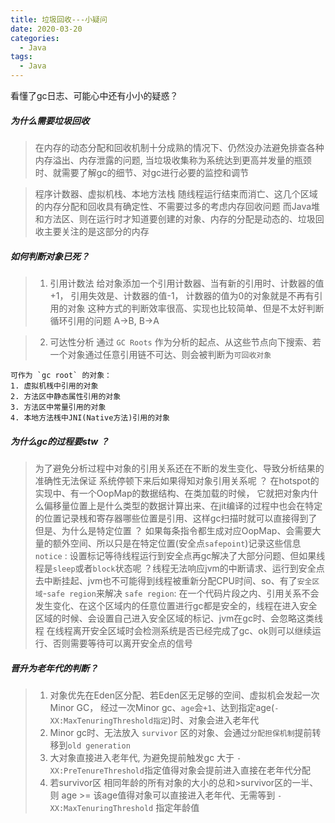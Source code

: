 ```yaml
---
title: 垃圾回收---小疑问
date: 2020-03-20
categories:
  - Java
tags:
  - Java
---
```

看懂了gc日志、可能心中还有小小的疑惑？

##### 为什么需要垃圾回收
> 在内存的动态分配和回收机制十分成熟的情况下、仍然没办法避免排查各种内存溢出、内存泄露的问题, 当垃圾收集称为系统达到更高并发量的瓶颈时、就需要了解gc的细节、对gc进行必要的监控和调节

> 程序计数器、虚拟机栈、本地方法栈 随线程运行结束而消亡、这几个区域的内存分配和回收具有确定性、不需要过多的考虑内存回收问题
而Java堆和方法区、则在运行时才知道要创建的对象、内存的分配是动态的、垃圾回收主要关注的是这部分的内存

##### 如何判断对象已死？
> 1. 引用计数法
给对象添加一个引用计数器、当有新的引用时、计数器的值+1， 引用失效是、计数器的值-1， 计数器的值为0的对象就是不再有引用的对象
这种方式的判断效率很高、实现也比较简单、但是不太好判断 循环引用的问题
A->B, B->A

>2. 可达性分析
通过 `GC Roots` 作为分析的起点、从这些节点向下搜索、若一个对象通过任意引用链不可达、则会被判断为`可回收对象`

```
可作为 `gc root` 的对象：
1. 虚拟机桟中引用的对象
2. 方法区中静态属性引用的对象
3. 方法区中常量引用的对象
4. 本地方法桟中JNI(Native方法)引用的对象
```

##### 为什么gc的过程要stw ？
> 为了避免分析过程中对象的引用关系还在不断的发生变化、导致分析结果的准确性无法保证
> 系统停顿下来后如果得知对象引用关系呢 ？
> 在hotspot的实现中、有一个OopMap的数据结构、在类加载的时候， 它就把对象内什么偏移量位置上是什么类型的数据计算出来、在jit编译的过程中也会在特定的位置记录桟和寄存器哪些位置是引用、这样gc扫描时就可以直接得到了
> 但是、为什么是特定位置 ？
> 如果每条指令都生成对应OopMap、会需要大量的额外空间、所以只是在特定位置(安全点`safepoint`)记录这些信息
`notice` : 设置标记等待线程运行到安全点再gc解决了大部分问题、但如果线程是`sleep`或者`block`状态呢 ？线程无法响应jvm的中断请求、运行到安全点去中断挂起、jvm也不可能得到线程被重新分配CPU时间、so、有了`安全区域`-`safe region`来解决
`safe region`: 在一个代码片段之内、引用关系不会发生变化、在这个区域内的任意位置进行gc都是安全的，线程在进入安全区域的时候、会设置自己进入安全区域的标记、jvm在gc时、会忽略这类线程
在线程离开安全区域时会检测系统是否已经完成了gc、ok则可以继续运行、否则需要等待可以离开安全点的信号

##### 晋升为老年代的判断？
> 1. 对象优先在Eden区分配、若Eden区无足够的空间、虚拟机会发起一次Minor GC， 经过一次Minor gc、`age`会`+1`、达到指定age(`-XX:MaxTenuringThreshold指定`)时、对象会进入老年代
> 2. Minor gc时、无法放入 `survivor` 区的对象、会通过`分配担保机制`提前转移到`old generation`
> 3. 大对象直接进入老年代, 为避免提前触发gc  大于 `-XX:PreTenureThreshold`指定值得对象会提前进入直接在老年代分配
> 4. 若survivor区 相同年龄的所有对象的大小的总和>survivor区的一半、则 age >= 该age值得对象可以直接进入老年代、无需等到 `-XX:MaxTenuringThreshold` 指定年龄值
